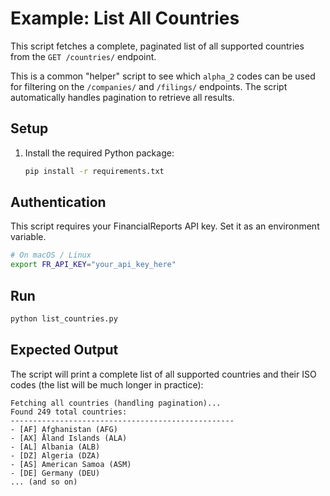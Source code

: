 
# Example: List All Countries

This script fetches a complete, paginated list of all supported countries from the `GET /countries/` endpoint.

This is a common "helper" script to see which `alpha_2` codes can be used for filtering on the `/companies/` and `/filings/` endpoints. The script automatically handles pagination to retrieve all results.

## Setup

1.  Install the required Python package:
    ```bash
    pip install -r requirements.txt
    ```

## Authentication

This script requires your FinancialReports API key. Set it as an environment variable.

```bash
# On macOS / Linux
export FR_API_KEY="your_api_key_here"
```

## Run

```bash
python list_countries.py
```

## Expected Output

The script will print a complete list of all supported countries and their ISO codes (the list will be much longer in practice):

```
Fetching all countries (handling pagination)...
Found 249 total countries:
--------------------------------------------------
- [AF] Afghanistan (AFG)
- [AX] Åland Islands (ALA)
- [AL] Albania (ALB)
- [DZ] Algeria (DZA)
- [AS] American Samoa (ASM)
- [DE] Germany (DEU)
... (and so on)
```